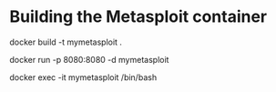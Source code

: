 # Building the Metasploit container

docker build -t mymetasploit .

docker run -p 8080:8080 -d mymetasploit

docker exec -it mymetasploit /bin/bash
